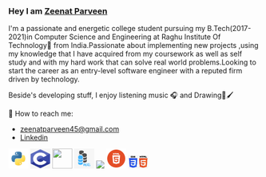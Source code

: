 ### Hey I am [Zeenat Parveen](https://github.com/zeenatparveen) ###
I'm a passionate and energetic college student pursuing my B.Tech(2017-2021)in Computer Science and Engineering at Raghu Institute Of Technology🚀 from India.Passionate about implementing new projects ,using my knowledge that I have acquired from my coursework as well as self study and with my hard work that can solve real world problems.Looking to start the career as an entry-level software engineer with a reputed firm driven by technology.

Beside's developing stuff, I enjoy listening music 🎧 and Drawing🎨🖌️

:e-mail: How to reach me:
* [zeenatparveen45@gmail.com](zeenatparveen45@gmail.com)
* [Linkedin](https://www.linkedin.com/in/zeenat-parveen/)


<p align="left">
  <img src="python.png" width="40">
  <img src="c.png" width="40" height="40">
  <img src="https://camo.githubusercontent.com/fde2f8320328896938f4e4ea661cf916ee8df18d/68747470733a2f2f69636f6e322e636c65616e706e672e636f6d2f32303138303731392f676b632f6b697373706e672d6c6561726e696e672d6f70656e63762d636f6d70757465722d766973696f6e2d6d616368696e652d6c6561726e696e672d632d73696e676c65746f6e2d7061747465726e2d35623530353035326330323837312e393237353136333531353331393930303938373837312e6a7067" width="40" height="40">
<img src="sql.png" width="40" height="40">
 <img src="https://camo.githubusercontent.com/800ceb3659c05eac8b2662e46707cba52a7826c5/68747470733a2f2f77372e706e6777696e672e636f6d2f706e67732f3136362f3334322f706e672d7472616e73706172656e742d666c61736b2d707974686f6e2d626f74746c652d7765622d6672616d65776f726b2d7765622d6170706c69636174696f6e2d666c61736b2d77686974652d6d6f6e6f6368726f6d652d73686f652e706e67" width="40">
<img src="html.png" width="40">
<img src="css.png" width="40">
</p>
